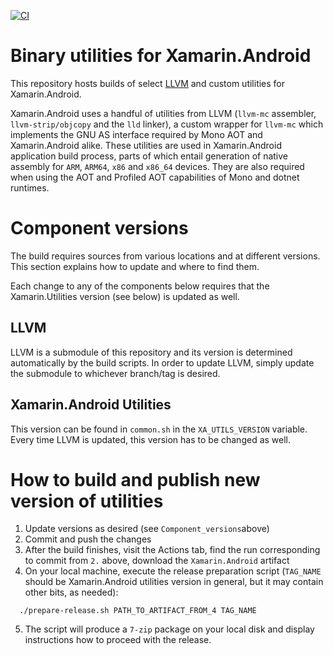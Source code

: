 [![CI](https://github.com/xamarin/xamarin-android-binutils/actions/workflows/ci.yml/badge.svg)](https://github.com/xamarin/xamarin-android-binutils/actions/workflows/ci.yml)

# Binary utilities for Xamarin.Android 

This repository hosts builds of select
[LLVM](https://llvm.org/) and custom utilities for Xamarin.Android.

Xamarin.Android uses a handful of utilities from LLVM (`llvm-mc`
assembler, `llvm-strip/objcopy` and the `lld` linker), a custom
wrapper for `llvm-mc` which implements the GNU AS interface required
by Mono AOT and Xamarin.Android alike. These utilities are used in
Xamarin.Android application build process, parts of which entail
generation of native assembly for `ARM`, `ARM64`, `x86` and `x86_64`
devices.  They are also required when using the AOT and Profiled AOT
capabilities of Mono and dotnet runtimes.

# Component versions

The build requires sources from various locations and at different
versions.  This section explains how to update and where to find them.

Each change to any of the components below requires that the
Xamarin.Utilities version (see below) is updated as well.

## LLVM

LLVM is a submodule of this repository and its version is determined
automatically by the build scripts.  In order to update LLVM, simply
update the submodule to whichever branch/tag is desired.

## Xamarin.Android Utilities

This version can be found in `common.sh` in the `XA_UTILS_VERSION`
variable.  Every time LLVM is updated, this version has to be changed
as well.

# How to build and publish new version of utilities

  1. Update versions as desired (see `Component_versions`above)
  2. Commit and push the changes
  3. After the build finishes, visit the Actions tab, find the run
     corresponding to commit from `2.` above, download the
     `Xamarin.Android` artifact
  4. On your local machine, execute the release preparation script
     (`TAG_NAME` should be Xamarin.Android utilities version in
     general, but it may contain other bits, as needed):
```shell
  ./prepare-release.sh PATH_TO_ARTIFACT_FROM_4 TAG_NAME
```
  5. The script will produce a `7-zip` package on your local disk and
     display instructions how to proceed with the release.
 

